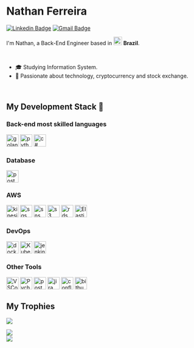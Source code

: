 # Nathan Ferreira

[![Linkedin Badge](https://img.shields.io/badge/-LinkedIn-blue?style=for-the-badge&logo=Linkedin&logoColor=white&link=https://www.linkedin.com/in/ntfm/)](https://www.linkedin.com/in/ntfm/)
[![Gmail Badge](https://img.shields.io/badge/-Gmail-c14438?style=for-the-badge&logo=Gmail&logoColor=white&link=mailto:ntfm95@gmail.com)](mailto:ntfm95@gmail.com)


<p>
  I'm Nathan, a Back-End Engineer based in 
  <img width="22" src="https://cdn-icons-png.flaticon.com/512/3909/3909370.png" alt="Brazil" />
  <b>Brazil</b>.
</p>

<br/>

- 🎓 Studying Information System.
- 👾 Passionate about technology, cryptocurrency and stock exchange.

<br/>

## My Development Stack 🚀

### Back-end most skilled languages
<p>
  <img title="Golang" height="32" src="https://cdn.iconscout.com/icon/free/png-256/go-77-1175166.png" alt="golang"/>
  <img title="Python" height="32" src="https://cdn.iconscout.com/icon/free/png-256/python-2-226051.png" alt="python"/>
  <img title="C#" height="32" src="https://seeklogo.com/images/C/c-sharp-c-logo-02F17714BA-seeklogo.com.png" alt="c#">
</p>

### Database
<p>
  <img title="PostgreSQL" height="32" src="https://cdn.iconscout.com/icon/free/png-256/postgresql-8-1175119.png" alt="postgresql"/>
</p>


### AWS
<p>
  <img title="Kinesis" height="32" src="https://iconape.com/wp-content/files/ke/33749/png/aws-kinesis.png" alt="kinesis"/>
  <img title="SQS" height="32" src="https://iconape.com/wp-content/files/wb/370606/svg/aws-sqs-logo-icon-png-svg.png" alt="sqs"/>
  <img title="SNS" height="32" src="https://iconape.com/wp-content/files/fv/370605/svg/aws-sns-logo-icon-png-svg.png" alt="sns"/>
  <img title="S3" height="32" src="https://iconape.com/wp-content/files/dt/352387/png/aws-s3-simple-storage-service-logo.png" alt="s3"/>
  <img title="RDS" height="32" src="https://iconape.com/wp-content/files/rq/33902/png/aws-rds.png" alt="rds"/>
  <img title="Elastic Search" height="32" src="https://img.icons8.com/color/48/000000/elasticsearch.png"/>
</p>

### DevOps
<p>
  <img title="Docker" height="32" src="https://cdn.iconscout.com/icon/free/png-256/docker-12-1175229.png" alt="docker"/>
  <img title="Kubernetes" height="32" src="https://img.icons8.com/color/48/000000/kubernetes.png"/>
  <img title="Jenkins" height="32" src="https://cdn.iconscout.com/icon/free/png-256/jenkins-1-282385.png" alt="jenkins"/>
</p>

### Other Tools
<p>
  <img title="VSCode" height="32" src="https://img.icons8.com/color/48/000000/visual-studio-code-2019.png"/>
  <img title="Pycharm" height="32" src="https://img.icons8.com/color/48/000000/pycharm.png"/>
  <img title="Postman" height="32" src="https://sdtimes.com/wp-content/uploads/2018/08/logo-glyph.png" alt="postman"/>
  <img title="Jira" height="32" src="https://cdn.worldvectorlogo.com/logos/jira-1.svg" alt="jira"/></code>
  <img title="Confluence" height="32" src="https://seeklogo.com/images/C/confluence-logo-D9B07137C2-seeklogo.com.png" alt="confluence"/></code>
  <img title="Bitbucket" height="32" src="https://cdn4.iconfinder.com/data/icons/logos-and-brands/512/44_Bitbucket_logo_logos-512.png" alt="bitbucket"/>
</p>

## My Trophies
![](https://github-profile-trophy.vercel.app/?username=ntferr&theme=radical&no-frame=false&no-bg=false&margin-w=4)

![](https://github-readme-stats.vercel.app/api?username=ntferr&theme=dark&hide_border=false&include_all_commits=false&count_private=false)<br/>
![](https://github-readme-stats.vercel.app/api/top-langs/?username=ntferr&theme=dark&hide_border=false&include_all_commits=false&count_private=false&layout=compact)
